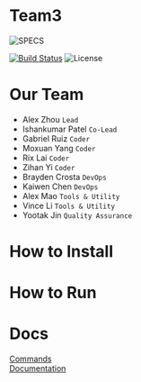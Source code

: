 # Team3

![SPECS](https://raw.githubusercontent.com/ucsd-cse112/team3/master/logo.png?token=AGLD5CNAALYDOZCKXNB7GHK475PVW)

[![Build Status](https://travis-ci.com/ucsd-cse112/team3.svg?token=N7quhPzu2SUwxwSC1Q4R&branch=master)](https://travis-ci.com/ucsd-cse112/team3)
![License](https://img.shields.io/badge/License-MIT-yellow.svg)

# Our Team
- Alex Zhou `Lead`
- Ishankumar Patel `Co-Lead`
- Gabriel Ruiz `Coder`
- Moxuan Yang `Coder`
- Rix Lai `Coder`
- Zihan Yi `Coder`
- Brayden Crosta `DevOps`
- Kaiwen Chen `DevOps`
- Alex Mao `Tools & Utility`
- Vince Li `Tools & Utility`
- Yootak Jin `Quality Assurance` 

# How to Install


# How to Run


# Docs
[Commands](./commands.md)  
[Documentation](https://ucsd-cse112.github.io/team3/)
